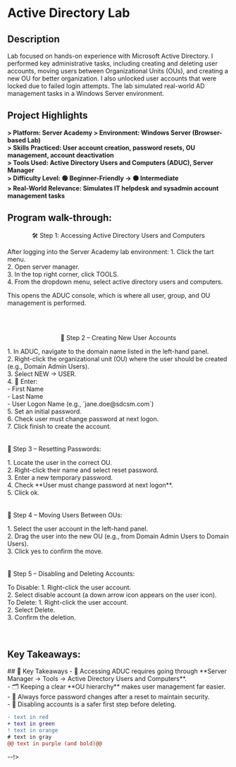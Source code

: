 <h1>Active Directory Lab</h1>

<h2>Description</h2>
Lab focused on hands-on experience with Microsoft Active Directory. I performed key administrative tasks, including creating and deleting user accounts, moving users between Organizational Units (OUs), and creating a new OU for better organization. I also unlocked user accounts that were locked due to failed login attempts. The lab simulated real-world AD management tasks in a Windows Server environment.
<br />

<h2>Project Highlights</h2>

<b> 
> Platform: Server Academy  
> Environment: Windows Server (Browser-based Lab)  <br>
> Skills Practiced: User account creation, password resets, OU management, account deactivation <br> 
> Tools Used: Active Directory Users and Computers (ADUC), Server Manager  <br>
> Difficulty Level: 🟢 Beginner-Friendly → 🟠 Intermediate  <br>
> Real-World Relevance: Simulates IT helpdesk and sysadmin account management tasks <br>
</b>

<h2>Program walk-through:</h2>

<p align="center">
🛠 Step 1: Accessing Active Directory Users and Computers <br/>
<p align="left">
After logging into the Server Academy lab environment:
 1. Click the tart menu.<br>
2. Open server manager.<br>
3. In the top right corner, click TOOLS.<br>
4. From the dropdown menu, select active directory users and computers.<br>

This opens the ADUC console, which is where all user, group, and OU management is performed.  

<br />
<br />
<p align="center">
👤 Step 2 – Creating New User Accounts  <br/>
<p align="left">
1.  In ADUC, navigate to the domain name listed in the left-hand panel. <br>
2. Right-click the organizational unit (OU) where the user should be created (e.g., Domain Admin Users). <br> 
3. Select NEW → USER.  <br>
4. 📝 Enter:  <br>
   - First Name  <br>
   - Last Name  <br>
   - User Logon Name (e.g., `jane.doe@sdcsm.com`)  <br>
5. Set an initial password.  <br>
6. Check user must change password at next logon. <br> 
7. Click finish to create the account.  <br>

<br />
<br />
🔄 Step 3 – Resetting Passwords: <br/>
<p align="left">
1. Locate the user in the correct OU. <br>
2. Right-click their name and select reset password. <br> 
3. Enter a new temporary password.  <br>
4. Check **User must change password at next logon**. <br>
5. Click ok. <br>
 
<br />
<br />
🔀 Step 4 – Moving Users Between OUs:  <br/>
<p align="left">
1. Select the user account in the left-hand panel. <br>
2. Drag the user into the new OU (e.g., from Domain Admin Users to Domain Users).  <br>
3. Click yes to confirm the move. <br>


<br />
<br />
🚫 Step 5 – Disabling and Deleting Accounts:  <br/>
<p align="left">
To Disable: 
1. Right-click the user account. <br>
2. Select disable account (a down arrow icon appears on the user icon). <br>
To Delete:  
1. Right-click the user account. <br>
2. Select Delete. <br>
3. Confirm the deletion. <br>

<br />
<br />
<h2>Key Takeaways:</h2>
## 📌 Key Takeaways
- 📂 Accessing ADUC requires going through **Server Manager → Tools → Active Directory Users and Computers**. <br> 
- 🗂 Keeping a clear **OU hierarchy** makes user management far easier. <br>
- 🔐 Always force password changes after a reset to maintain security. <br>
- 🚫 Disabling accounts is a safer first step before deleting. <br>


 ```diff
- text in red
+ text in green
! text in orange
# text in gray
@@ text in purple (and bold)@@
```
--!>

